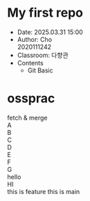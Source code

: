 # My first repo  
- Date: 2025.03.31 15:00  
- Author: Cho  
    2020111242
- Classroom: 다향관  
- Contents
    - Git Basic  
# ossprac  
fetch & merge  
A  
B  
C  
D  
E  
F  
G  
hello  
HI  
this is feature
this is main  